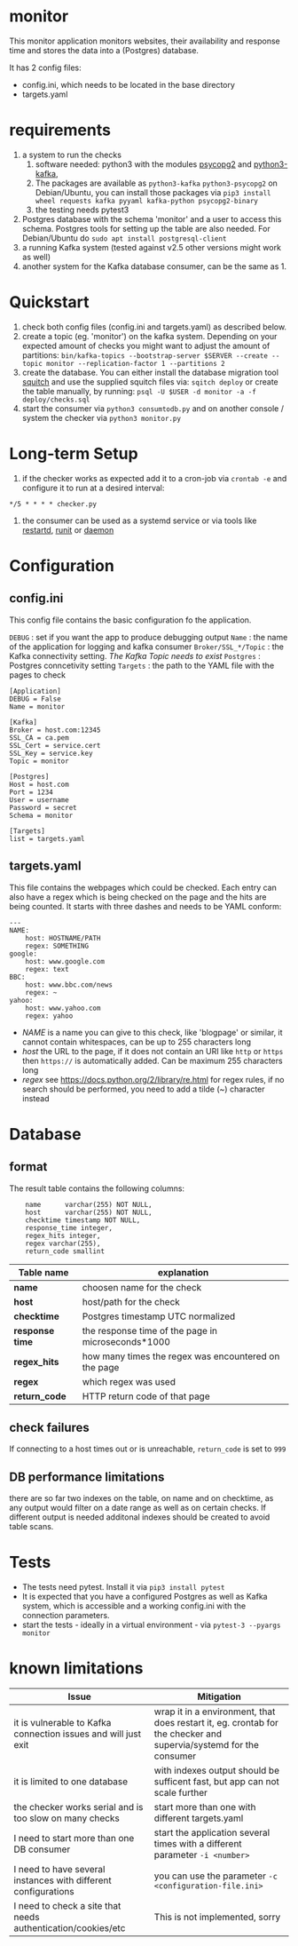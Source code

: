 # monitor

This monitor application monitors websites, their availability and response time and stores the data into a (Postgres) database.

It has 2 config files:
* config.ini, which needs to be located in the base directory
* targets.yaml

# requirements

1. a system to run the checks
    1. software needed: python3 with the modules [psycopg2](https://pypi.org/project/psycopg2/) and [python3-kafka](https://kafka-python.readthedocs.io), 
    1. The packages are available as `python3-kafka` `python3-psycopg2` on Debian/Ubuntu, you can install those packages via
    `pip3 install wheel requests kafka pyyaml kafka-python psycopg2-binary`
    1. the testing needs pytest3
1. Postgres database with the schema 'monitor' and a user to access this schema. Postgres tools for setting up the table are also needed. For Debian/Ubuntu do `sudo apt install postgresql-client`
1. a running Kafka system (tested against v2.5 other versions might work as well)
1. another system for the Kafka database consumer, can be the same as 1.

# Quickstart

1. check both config files (config.ini and targets.yaml) as described below.
1. create a topic (eg. 'monitor') on the kafka system. Depending on your expected amount of checks you might want to adjust the amount of partitions:
`bin/kafka-topics --bootstrap-server $SERVER --create --topic monitor --replication-factor 1 --partitions 2`
1. create the database. You can either install the database migration tool [squitch](sqitch.org/) and use the supplied squitch files via: `sqitch deploy` or create the table manually, by running:
`psql -U $USER -d monitor -a -f deploy/checks.sql`
1. start the consumer via `python3 consumtodb.py` and on another console / system the checker via `python3 monitor.py`

# Long-term Setup
1. if the checker works as expected add it to a cron-job via `crontab -e` and configure it to run at a desired interval:
```
*/5 * * * * checker.py
```
1. the consumer can be used as a systemd service or via tools like [restartd](https://packages.debian.org/unstable/utils/restartd),  [runit](http://smarden.org/runit/) or [daemon](http://www.libslack.org/daemon/)

# Configuration

## config.ini

This config file contains the basic configuration fo the application.

`DEBUG` : set if you want the app to produce debugging output
`Name` : the name of the application for logging and kafka consumer
`Broker/SSL_*/Topic` : the Kafka connectivity setting. *The Kafka Topic needs to exist*
`Postgres` : Postgres conncetivity setting
`Targets` : the path to the YAML file with the pages to check

```
[Application]
DEBUG = False
Name = monitor

[Kafka]
Broker = host.com:12345
SSL_CA = ca.pem
SSL_Cert = service.cert
SSL_Key = service.key
Topic = monitor

[Postgres]
Host = host.com
Port = 1234
User = username
Password = secret
Schema = monitor

[Targets]
list = targets.yaml
```

## targets.yaml

This file contains the webpages which could be checked. Each entry can also have a regex which is being checked on the page and the hits are being counted. It starts with three dashes and needs to be YAML conform:

```
---
NAME:
    host: HOSTNAME/PATH
    regex: SOMETHING
google:
    host: www.google.com
    regex: text
BBC:
    host: www.bbc.com/news
    regex: ~
yahoo:
    host: www.yahoo.com
    regex: yahoo
```
- *NAME* is a name you can give to this check, like 'blogpage' or similar, it cannot contain whitespaces, can be up to 255 characters long
- *host* the URL to the page, if it does not contain an URI like `http` or `https` then `https://` is automatically added. Can be maximum 255 characters long
- *regex* see https://docs.python.org/2/library/re.html for regex rules, if no search should be performed, you need to add a tilde (~) character instead

# Database
## format

The result table contains the following columns:
```
    name      varchar(255) NOT NULL,
    host      varchar(255) NOT NULL,
    checktime timestamp NOT NULL,
    response_time integer,
    regex_hits integer,
    regex varchar(255),
    return_code smallint
```

Table name | explanation
-----------|------------
**name** | choosen name for the check
**host** | host/path for the check
**checktime** | Postgres timestamp UTC normalized
**response time** | the response time of the page in microseconds*1000
**regex_hits** | how many times the regex was encountered on the page
**regex** | which regex was used
**return_code** | HTTP return code of that page

## check failures
If connecting to a host times out or is unreachable, `return_code` is set to `999`

## DB performance limitations
there are so far two indexes on the table, on name and on checktime, as any output would filter on a date range as well as on certain checks. If different output is needed additonal indexes should be created to avoid table scans.

# Tests
* The tests need pytest. Install it via `pip3 install pytest`
* It is expected that you have a configured Postgres as well as Kafka system, which is accessible and a working config.ini with the connection parameters.
* start the tests - ideally in a virtual environment - via `pytest-3 --pyargs monitor`

# known limitations

 Issue | Mitigation
-------|-----------
it is vulnerable to Kafka connection issues and will just exit|wrap it in a environment, that does restart it, eg. crontab for the checker and supervia/systemd for the consumer
it is limited to one database|with indexes output should be sufficent fast, but app can not scale further
the checker works serial and is too slow on many checks|start more than one with different targets.yaml
I need to start more than one DB consumer| start the application several times with a different parameter `-i <number>`
I need to have several instances with different configurations| you can use the parameter `-c <configuration-file.ini>`
I need to check a site that needs authentication/cookies/etc| This is not implemented, sorry